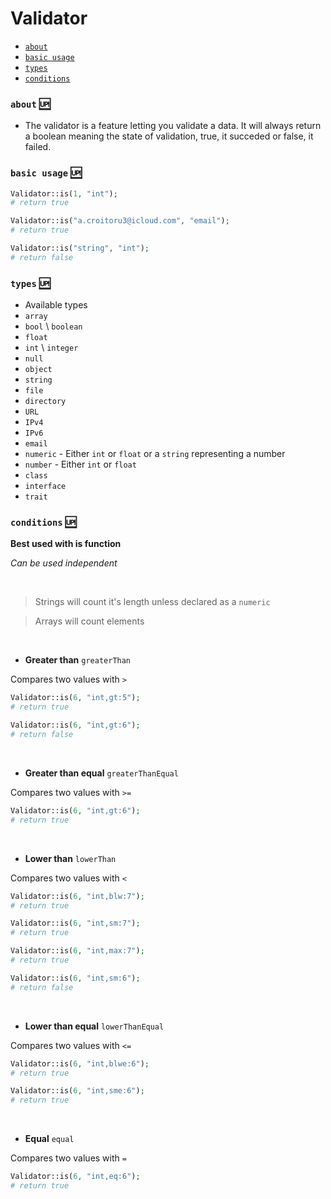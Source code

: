 # Validator

- [`about`](validator.md#about)
- [`basic usage`](<validator.md#basic usage>)
- [`types`](validator.md#types)
- [`conditions`](validator.md#conditions)

### `about` [:up:](#Validator)

- The validator is a feature letting you validate a data. It will always return a boolean meaning the state of validation, true, it succeded or false, it failed.

### `basic usage` [:up:](#Validator)

```php
Validator::is(1, "int");
# return true

Validator::is("a.croitoru3@icloud.com", "email");
# return true

Validator::is("string", "int");
# return false
```

### `types` [:up:](#Validator)

- Available types
- `array`
- `bool` \ `boolean`
- `float`
- `int` \ `integer`
- `null`
- `object`
- `string`
- `file`
- `directory`
- `URL`
- `IPv4`
- `IPv6`
- `email`
- `numeric` - Either `int` or `float` or a `string` representing a number
- `number` - Either `int` or `float`
- `class`
- `interface`
- `trait`

### `conditions` [:up:](#Validator)

**Best used with is function**

*Can be used independent*

<br/>

> Strings will count it's length unless declared as a `numeric`

> Arrays will count elements

<br/>

- **Greater than**
`greaterThan`

Compares two values with `>`

```php
Validator::is(6, "int,gt:5");
# return true

Validator::is(6, "int,gt:6");
# return false
```

<br/>

- **Greater than equal**
`greaterThanEqual`

Compares two values with `>=`

```php
Validator::is(6, "int,gt:6");
# return true
```

<br/>

- **Lower than**
`lowerThan`

Compares two values with `<`

```php
Validator::is(6, "int,blw:7");
# return true

Validator::is(6, "int,sm:7");
# return true

Validator::is(6, "int,max:7");
# return true

Validator::is(6, "int,sm:6");
# return false
```

<br/>

- **Lower than equal**
`lowerThanEqual`

Compares two values with `<=`

```php
Validator::is(6, "int,blwe:6");
# return true

Validator::is(6, "int,sme:6");
# return true
```

<br/>

- **Equal**
`equal`

Compares two values with `=`

```php
Validator::is(6, "int,eq:6");
# return true
```